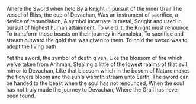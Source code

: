 Where the Sword when held
By a Knight in pursuit of the inner Grail
The vessel of Bliss, the cup of Devachan,
Was an instrument of sacrifice, a device of renunciation,
A symbol incarnate in metal,
Sought and used in pursuit of highest human attainment,
To wield it, the Knight must renounce,
To transform those beasts on their journey in Kamaloka,
To sacrifice and stream outward the gold that was given to them.
To hold the sword was to adopt the living path.

Yet the sword, the symbol of death given,
Like the blossom of fire which we've taken from Arihman,
Stealing a little of the lowest realms
of that evil mirror to Devachan,
Like that blossom which in the bosom of Nature makes the flowers bloom
and the sun's warmth stream unto Earth,
The sword can be handed to the beast when the soul has not renounced,
When the soul has not truly made the journey to Devachan,
Where the Grail has never been found.
